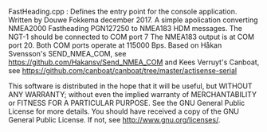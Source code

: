 ﻿FastHeading.cpp : Defines the entry point for the console application.
Written by Douwe Fokkema december 2017.
 A simple apolication converting NMEA2000 Fastheading PGN127250 to
 NMEA183 HDM messages.
 The NGT-1 should be connected to COM port 7
 The NMEA183 output is at COM port 20.
 Both COM ports operate at 115000 Bps.
 Based on Håkan Svensson's SEND_NMEA_COM, see https://github.com/Hakansv/Send_NMEA_COM
 and
 Kees Verruyt's Canboat, see https://github.com/canboat/canboat/tree/master/actisense-serial

 This software is distributed in the hope that it will be useful,
 but WITHOUT ANY WARRANTY; without even the implied warranty of
 MERCHANTABILITY or FITNESS FOR A PARTICULAR PURPOSE.  See the
 GNU General Public License for more details.
 You should have received a copy of the GNU General Public License.
 If not, see <http://www.gnu.org/licenses/>.

